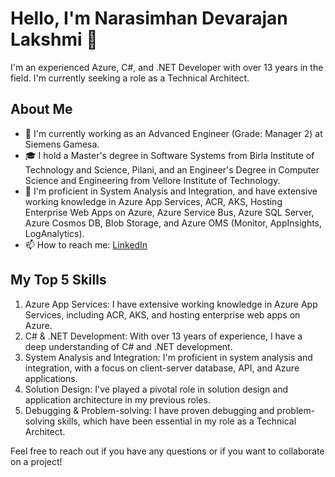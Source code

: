 # Hello, I'm Narasimhan Devarajan Lakshmi 👋

I'm an experienced Azure, C#, and .NET Developer with over 13 years in the field. I'm currently seeking a role as a Technical Architect.

## About Me

- 🔭 I'm currently working as an Advanced Engineer (Grade: Manager 2) at Siemens Gamesa.
- 🎓 I hold a Master's degree in Software Systems from Birla Institute of Technology and Science, Pilani, and an Engineer's Degree in Computer Science and Engineering from Vellore Institute of Technology.
- 🌱 I'm proficient in System Analysis and Integration, and have extensive working knowledge in Azure App Services, ACR, AKS, Hosting Enterprise Web Apps on Azure, Azure Service Bus, Azure SQL Server, Azure Cosmos DB, Blob Storage, and Azure OMS (Monitor, AppInsights, LogAnalytics).
- 📫 How to reach me: [LinkedIn](http://Linkedin.com/in/dl-n)

## My Top 5 Skills

1. Azure App Services: I have extensive working knowledge in Azure App Services, including ACR, AKS, and hosting enterprise web apps on Azure.
2. C# & .NET Development: With over 13 years of experience, I have a deep understanding of C# and .NET development.
3. System Analysis and Integration: I'm proficient in system analysis and integration, with a focus on client-server database, API, and Azure applications.
4. Solution Design: I've played a pivotal role in solution design and application architecture in my previous roles.
5. Debugging & Problem-solving: I have proven debugging and problem-solving skills, which have been essential in my role as a Technical Architect.

Feel free to reach out if you have any questions or if you want to collaborate on a project!

